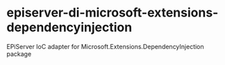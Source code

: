# episerver-di-microsoft-extensions-dependencyinjection
EPiServer IoC adapter for Microsoft.Extensions.DependencyInjection package

